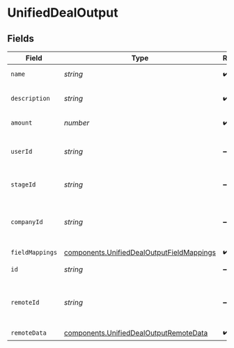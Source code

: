 # UnifiedDealOutput


## Fields

| Field                                                                                                  | Type                                                                                                   | Required                                                                                               | Description                                                                                            |
| ------------------------------------------------------------------------------------------------------ | ------------------------------------------------------------------------------------------------------ | ------------------------------------------------------------------------------------------------------ | ------------------------------------------------------------------------------------------------------ |
| `name`                                                                                                 | *string*                                                                                               | :heavy_check_mark:                                                                                     | The name of the deal                                                                                   |
| `description`                                                                                          | *string*                                                                                               | :heavy_check_mark:                                                                                     | The description of the deal                                                                            |
| `amount`                                                                                               | *number*                                                                                               | :heavy_check_mark:                                                                                     | The amount of the deal                                                                                 |
| `userId`                                                                                               | *string*                                                                                               | :heavy_minus_sign:                                                                                     | The uuid of the user who is on the deal                                                                |
| `stageId`                                                                                              | *string*                                                                                               | :heavy_minus_sign:                                                                                     | The uuid of the stage of the deal                                                                      |
| `companyId`                                                                                            | *string*                                                                                               | :heavy_minus_sign:                                                                                     | The uuid of the company tied to the deal                                                               |
| `fieldMappings`                                                                                        | [components.UnifiedDealOutputFieldMappings](../../models/components/unifieddealoutputfieldmappings.md) | :heavy_check_mark:                                                                                     | N/A                                                                                                    |
| `id`                                                                                                   | *string*                                                                                               | :heavy_minus_sign:                                                                                     | The uuid of the deal                                                                                   |
| `remoteId`                                                                                             | *string*                                                                                               | :heavy_minus_sign:                                                                                     | The id of the deal in the context of the Crm 3rd Party                                                 |
| `remoteData`                                                                                           | [components.UnifiedDealOutputRemoteData](../../models/components/unifieddealoutputremotedata.md)       | :heavy_check_mark:                                                                                     | N/A                                                                                                    |